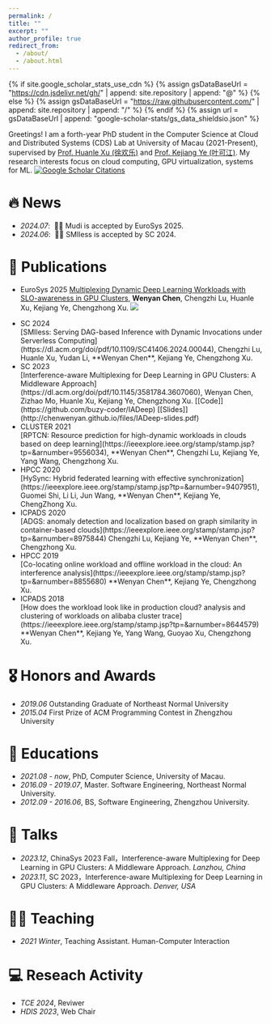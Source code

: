 ```yaml
---
permalink: /
title: ""
excerpt: ""
author_profile: true
redirect_from: 
  - /about/
  - /about.html
---
```


{% if site.google_scholar_stats_use_cdn %}
{% assign gsDataBaseUrl = "https://cdn.jsdelivr.net/gh/" | append: site.repository | append: "@" %}
{% else %}
{% assign gsDataBaseUrl = "https://raw.githubusercontent.com/" | append: site.repository | append: "/" %}
{% endif %}
{% assign url = gsDataBaseUrl | append: "google-scholar-stats/gs_data_shieldsio.json" %}

<span class='anchor' id='about-me'></span>

Greetings! I am a forth-year PhD student in the Computer Science at Cloud and Distributed Systems (CDS) Lab at University of Macau (2021-Present), supervised by <span style="text-decoration: underline;">[Prof. Huanle Xu (徐欢乐)](https://www.fst.um.edu.mo/people/huanlexu)</span> and <span style="text-decoration: underline;">[Prof. Kejiang Ye (叶可江)](https://people.ucas.edu.cn/~kejiang?language=en)</span>. My research interests focus on cloud computing, GPU virtualization, systems for ML. <a href="https://scholar.google.com/citations?user=WKFOF1cAAAAJ"><img src="https://img.shields.io/endpoint?url=https%3A%2F%2Fexample.com%2Fapi%2Fendpoint&logo=Google%20Scholar&labelColor=f6f6f6&color=9cf&style=flat&label=citations" alt="Google Scholar Citations">
</a>

<!-- My research interest includes neural machine translation and computer vision. I have published more than 100 papers at the top international AI conferences with total <a href='https://scholar.google.com/citations?user=DhtAFkwAAAAJ'>google scholar citations <strong><span id='total_cit'>260000+</span></strong></a> (You can also use google scholar badge <a href='https://scholar.google.com/citations?user=DhtAFkwAAAAJ'><img src="https://img.shields.io/endpoint?url={{ url | url_encode }}&logo=Google%20Scholar&labelColor=f6f6f6&color=9cf&style=flat&label=citations"></a>). -->


# 🔥 News
- *2024.07*: &nbsp;🎉🎉 Mudi is accepted by EuroSys 2025.  
- *2024.06*: &nbsp;🎉🎉 SMIless is accepted by SC 2024. 

# 📝 Publications 

<!-- <div class='paper-box'><div class='paper-box-image'><div><div class="badge">EuroSys 2025</div><img src='images/mudi.png' alt="sym" width="100%"></div></div>
<div class='paper-box-text' markdown="1">

[Multiplexing Dynamic Deep Learning Workloads with SLO-awareness in GPU Clusters](https://openaccess.thecvf.com/content_cvpr_2016/papers/He_Deep_Residual_Learning_CVPR_2016_paper.pdf)

**Wenyan Chen**, Chengzhi Lu, Huanle Xu, Kejiang Ye, Chengzhong Xu.

[**Project**](https://scholar.google.com/citations?view_op=view_citation&hl=zh-CN&user=DhtAFkwAAAAJ&citation_for_view=DhtAFkwAAAAJ:ALROH1vI_8AC) <strong><span class='show_paper_citations' data='DhtAFkwAAAAJ:ALROH1vI_8AC'></span></strong>
- Lorem ipsum dolor sit amet, consectetur adipiscing elit. Vivamus ornare aliquet ipsum, ac tempus justo dapibus sit amet. 
</div>
</div> -->

- <span class="conf_title_badge">EuroSys 2025</span> [Multiplexing Dynamic Deep Learning Workloads with SLO-awareness in GPU Clusters](https://github.com), **Wenyan Chen**, Chengzhi Lu, Huanle Xu, Kejiang Ye, Chengzhong Xu. <a href='https://scholar.google.com/citations?user=DhtAFkwAAAAJ'><img src="https://img.shields.io/endpoint?url={{ url | url_encode }}&logo=Google%20Scholar&labelColor=f6f6f6&color=9cf&style=flat&label=citations"></a>

- <div class="conf_title_badge">SC 2024</div> [SMIless: Serving DAG-based Inference with Dynamic Invocations under Serverless Computing](https://dl.acm.org/doi/pdf/10.1109/SC41406.2024.00044), Chengzhi Lu, Huanle Xu, Yudan Li, **Wenyan Chen**, Kejiang Ye, Chengzhong Xu. <span class='show_paper_citations' data='WKFOF1cAAAAJ:ufrVoPGSRksC'></span>

- <div class="conf_title_badge">SC 2023</div> [Interference-aware Multiplexing for Deep Learning in GPU Clusters: A Middleware Approach](https://dl.acm.org/doi/pdf/10.1145/3581784.3607060), Wenyan Chen, Zizhao Mo, Huanle Xu, Kejiang Ye, Chengzhong Xu. [[Code]](https://github.com/buzy-coder/IADeep) [[Slides]](http://chenwenyan.github.io/files/IADeep-slides.pdf) 

- <div class="conf_title_badge">CLUSTER 2021</div> [RPTCN: Resource prediction for high-dynamic workloads in clouds based on deep learning](https://ieeexplore.ieee.org/stamp/stamp.jsp?tp=&arnumber=9556034), **Wenyan Chen**, Chengzhi Lu, Kejiang Ye, Yang Wang, Chengzhong Xu. 

- <div class="conf_title_badge">HPCC 2020</div> [HySync: Hybrid federated learning with effective synchronization](https://ieeexplore.ieee.org/stamp/stamp.jsp?tp=&arnumber=9407951), Guomei Shi, Li Li, Jun Wang, **Wenyan Chen**, Kejiang Ye, ChengZhong Xu. 

- <div class="conf_title_badge">ICPADS 2020</div> [ADGS: anomaly detection and localization based on graph similarity in container-based clouds](https://ieeexplore.ieee.org/stamp/stamp.jsp?tp=&arnumber=8975844) Chengzhi Lu, Kejiang Ye, **Wenyan Chen**, Chengzhong Xu. 

- <div class="conf_title_badge">HPCC 2019</div> [Co-locating online workload and offline workload in the cloud: An interference analysis](https://ieeexplore.ieee.org/stamp/stamp.jsp?tp=&arnumber=8855680) **Wenyan Chen**, Kejiang Ye, Chengzhong Xu. 

- <div class="conf_title_badge">ICPADS 2018</div> [How does the workload look like in production cloud? analysis and clustering of workloads on alibaba cluster trace](https://ieeexplore.ieee.org/stamp/stamp.jsp?tp=&arnumber=8644579) **Wenyan Chen**, Kejiang Ye, Yang Wang, Guoyao Xu, Chengzhong Xu. 


# 🎖 Honors and Awards
- *2019.06* Outstanding Graduate of Northeast Normal University
- *2015.04* First Prize of ACM Programming Contest in Zhengzhou University 

# 📖 Educations
- *2021.08 - now*, PhD, Computer Science, University of Macau.
- *2016.09 - 2019.07*, Master. Software Engineering, Northeast Normal University.
- *2012.09 - 2016.06*, BS, Software Engineering, Zhengzhou University. 

# 💬 Talks
- *2023.12*, ChinaSys 2023 Fall，Interference-aware Multiplexing for Deep Learning in GPU Clusters: A Middleware Approach. *Lanzhou, China*  
- *2023.11*, SC 2023，Interference-aware Multiplexing for Deep Learning in GPU Clusters: A Middleware Approach. *Denver, USA* 

# 🧑‍🎨 Teaching
- *2021 Winter*, Teaching Assistant. Human-Computer Interaction

# 💻 Reseach Activity
- *TCE 2024*, Reviwer
- *HDIS 2023*, Web Chair